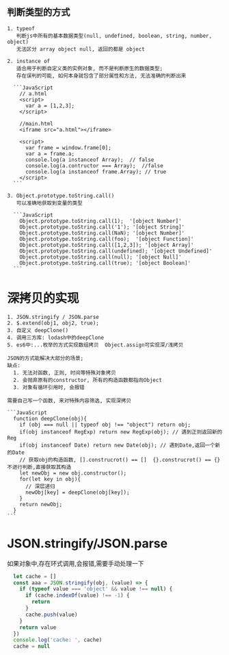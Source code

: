 ## 判断类型的方式

    1. typeof
       判断js中所有的基本数据类型(null, undefined, boolean, string, number, object)
       无法区分 array object null, 返回的都是 object

    2. instance of
       适合用于判断自定义类的实例对象, 而不是判断原生的数据类型;
       存在误判的可能, 如何本身就包含了部分属性和方法, 无法准确的判断出来

      ```JavaScript
        // a.html
        <script>
          var a = [1,2,3];
        </script>

        //main.html
        <iframe src="a.html"></iframe>

        <script>
          var frame = window.frame[0];
          var a = frame.a;
          console.log(a instanceof Array);  // false
          console.log(a.contructor === Array);  //false
          console.log(a instanceof frame.Array); // true
        </script>
      ```

    3. Object.prototype.toString.call()
       可以准确地获取到变量的类型

      ```JavaScript
        Object.prototype.toString.call(1);  '[object Number]'
        Object.prototype.toString.call('1'); '[object String]'
        Object.prototype.toString.call(NaN); '[object Number]'
        Object.prototype.toString.call(foo);  '[object Function]'
        Object.prototype.toString.call([1,2,3]); '[object Array]'
        Object.prototype.toString.call(undefined); '[object Undefined]'
        Object.prototype.toString.call(null); '[object Null]'
        Object.prototype.toString.call(true); '[object Boolean]'
      ```

# 深拷贝的实现

    1. JSON.stringify / JSON.parse
    2. $.extend(obj1, obj2, true);
    3. 自定义 deepClone()
    4. 调用三方库: lodash中的deepClone
    5. es6中:...枚举的方式实现数组拷贝  Object.assign可实现深/浅拷贝

    JSON的方式能解决大部分的场景;
    缺点:
      1. 无法对函数, 正则, 时间等特殊对象拷贝
      2. 会抛弃原有的constructor, 所有的构造函数都指向Object
      3. 对象有循环引用时, 会报错

    需要自己写一个函数, 来对特殊内容筛选, 实现深拷贝

    ```JavaScript
      function deepClone(obj){
        if (obj === null || typeof obj !== "object") return obj;
        if(obj instanceof RegExp) return new RegExp(obj); // 遇到正则返回新的Reg
        if(obj instanceof Date) return new Date(obj); // 遇到Date,返回一个新的Date
        // 获取obj的构造函数, [].construcrot() == []  {}.construcrot() == {} 不进行判断,直接获取其构造
        let newObj = new obj.constructor();
        for(let key in obj){
          // 深层递归
          newObj[key] = deepClone(obj[key]);
        }
        return newObj;
      }
    ```

# JSON.stringify/JSON.parse
如果对象中,存在环式调用,会报错,需要手动处理一下
```js
  let cache = []
  const aaa = JSON.stringify(obj, (value) => {
    if (typeof value === 'object' && value !== null) {
      if (cache.indexOf(value) !== -1) {
        return
      }
      cache.push(value)
    }
    return value
  })
  console.log('cache: ', cache)
  cache = null
```
